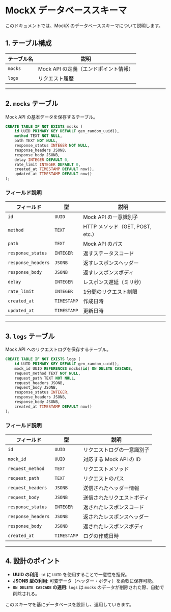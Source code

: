 # MockX データベーススキーマ

このドキュメントでは、MockX のデータベーススキーマについて説明します。

## **1. テーブル構成**
| テーブル名 | 説明 |
|------------|------|
| `mocks` | Mock API の定義（エンドポイント情報） |
| `logs` | リクエスト履歴 |

---

## **2. `mocks` テーブル**
Mock API の基本データを保存するテーブル。

```sql
CREATE TABLE IF NOT EXISTS mocks (
    id UUID PRIMARY KEY DEFAULT gen_random_uuid(),
    method TEXT NOT NULL,
    path TEXT NOT NULL,
    response_status INTEGER NOT NULL,
    response_headers JSONB,
    response_body JSONB,
    delay INTEGER DEFAULT 0,
    rate_limit INTEGER DEFAULT 0,
    created_at TIMESTAMP DEFAULT now(),
    updated_at TIMESTAMP DEFAULT now()
);
```

### **フィールド説明**
| フィールド | 型 | 説明 |
|-----------|------|---------------------------|
| `id` | `UUID` | Mock API の一意識別子 |
| `method` | `TEXT` | HTTP メソッド（GET, POST, etc.） |
| `path` | `TEXT` | Mock API のパス |
| `response_status` | `INTEGER` | 返すステータスコード |
| `response_headers` | `JSONB` | 返すレスポンスヘッダー |
| `response_body` | `JSONB` | 返すレスポンスボディ |
| `delay` | `INTEGER` | レスポンス遅延（ミリ秒） |
| `rate_limit` | `INTEGER` | 1分間のリクエスト制限 |
| `created_at` | `TIMESTAMP` | 作成日時 |
| `updated_at` | `TIMESTAMP` | 更新日時 |

---

## **3. `logs` テーブル**
Mock API へのリクエストログを保存するテーブル。

```sql
CREATE TABLE IF NOT EXISTS logs (
    id UUID PRIMARY KEY DEFAULT gen_random_uuid(),
    mock_id UUID REFERENCES mocks(id) ON DELETE CASCADE,
    request_method TEXT NOT NULL,
    request_path TEXT NOT NULL,
    request_headers JSONB,
    request_body JSONB,
    response_status INTEGER,
    response_headers JSONB,
    response_body JSONB,
    created_at TIMESTAMP DEFAULT now()
);
```

### **フィールド説明**
| フィールド | 型 | 説明 |
|-----------|------|---------------------------|
| `id` | `UUID` | リクエストログの一意識別子 |
| `mock_id` | `UUID` | 対応する Mock API の ID |
| `request_method` | `TEXT` | リクエストメソッド |
| `request_path` | `TEXT` | リクエストのパス |
| `request_headers` | `JSONB` | 送信されたヘッダー情報 |
| `request_body` | `JSONB` | 送信されたリクエストボディ |
| `response_status` | `INTEGER` | 返されたレスポンスコード |
| `response_headers` | `JSONB` | 返されたレスポンスヘッダー |
| `response_body` | `JSONB` | 返されたレスポンスボディ |
| `created_at` | `TIMESTAMP` | ログの作成日時 |

---

## **4. 設計のポイント**
- **UUID の利用**: `id` に `UUID` を使用することで一意性を担保。
- **JSONB 型の利用**: 可変データ（ヘッダー・ボディ）を柔軟に保存可能。
- **`ON DELETE CASCADE` の適用**: `logs` は `mocks` のデータが削除された際、自動で削除される。

このスキーマを基にデータベースを設計し、運用していきます。

